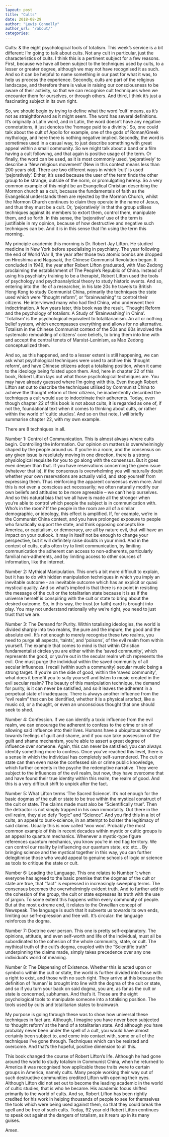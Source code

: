 ```yaml
---
layout: post
title: "Cults"
date: 2018-08-29
author: "Lewis Connolly"
author_url: "/about/"
categories:
---
```


Cults: & the eight psychological tools of totalism. This week’s service is a bit different: I’m going to talk about cults. Not any cult in particular, just the characteristics of cults. I think this is a pertinent subject for a few reasons. First, because we have all been subject to the techniques used by cults, to a lesser or greater degree, although we may not have recognised it as such. And so it can be helpful to name something in our past for what it was, to help us process the experience. Secondly, cults are part of the religious landscape, and therefore there is value in raising our consciousness to be aware of their activity, so that we can recognise cult techniques when we encounter them for ourselves, or through others. And third, I think it’s just a fascinating subject in its own right.

So, we should begin by trying to define what the word ‘cult’ means, as it’s not as straightforward as it might seem. The word has several definitions. It’s originally a Latin word, and in Latin, the word doesn’t have any negative connotations, it just denotes the ‘homage paid to a divinity’. So, one could talk about the cult of Apollo for example, one of the gods of Roman/Greek mythology, and here there is nothing negative implied. Secondly, the word is sometimes used in a casual way, to just describe something with great appeal within a small community. So we might talk about a band or a film having a cult following, and that again is positive usage of the term. Or finally, the word can be used, as it is most commonly used, ‘pejoratively’ to describe a ‘New religious movement’ (New in this context means less than 200 years old). There are two different ways in which ‘cult’ is used ‘pejoratively’. Either, it’s used because the user of the term finds the other group to be strange, outside of the norm, or promulgating heresy. So a very common example of this might be an Evangelical Christian describing the Mormon church as a cult, because the fundamentals of faith as the Evangelical understands them are rejected by the Mormon Church, whilst the Mormon Church continues to claim they operate in the name of Jesus, and thus they must be a cult. Or, ‘pejoratively’ in that the group utilises techniques against its members to extort them, control them, manipulate them, and so forth. In this sense, the ‘pejorative’ use of the term is justifiable in my opinion, because of how destructive and negative such techniques can be. And it is in this sense that I’m using the term this morning.

My principle academic this morning is Dr. Robert Jay Lifton. He studied medicine in New York before specialising in psychiatry. The year following the end of World War II, the year after those two atomic bombs are dropped on Hiroshima and Nagasaki, the Chinese Communist Revolution began. It concluded in 1949, the year after Robert Lifton graduated, with Mao Zedong proclaiming the establishment of The People’s Republic of China. Instead of using his psychiatry training to be a therapist, Robert Lifton used the tools of psychology and psychoanalytical theory to study historic events. And so, entering into the life of a researcher, in his late 20s he travels to British Hong Kong to study Communist China, primarily the techniques the state used which were “thought reform”, or “brainwashing” to control their citizens. He interviewed many who had fled China, who underwent their indoctrination. A few years later, this book was the result. ‘Thought Reform and the psychology of totalism: A Study of ‘Brainwashing’ in China’. ‘Totalism’ is the psychological equivalent to totalitarianism. An all or nothing belief system, which encompasses everything and allows for no alternative. Totalism in the Chinese Communist context of the 50s and 60s involved the systematic remoulding of citizens’ core beliefs, to bring them into line with and accept the central tenets of Marxist-Leninism, as Mao Zedong conceptualized them.

And so, as this happened, and to a lesser extent is still happening, we can ask what psychological techniques were used to archive this ‘thought reform’, and have Chinese citizens adopt a totalising position, when it came to the ideology being foisted upon them. And, here in chapter 22 of this book, Robert Lifton lays out what those psychological techniques are. You may have already guessed where I’m going with this. Even though Robert Lifton set out to describe the techniques utilised by Communist China to achieve the thought reform of their citizens, he inadvertently described the techniques a cult would use to indoctrinate their adherents. Today, even though chapter 22 of this book is not about cults, it is regarded as one of, if not the, foundational text when it comes to thinking about cults, or rather within the world of ‘cultic studies’. And so on that note, I will briefly summarise chapter 22, with my own example.

There are 8 techniques in all.

Number 1: Control of Communication. This is almost always where cults begin. Controlling the information. Our opinion on matters is overwhelmingly shaped by the people around us. If you’re in a room, and the consensus on any given issue is resolutely moving in one direction, there is a strong physiological requisite for you to go along with the consensus. But it goes even deeper than that. If you have reservations concerning the given issue (whatever that is), if the consensus is overwhelming you will naturally doubt whether your own reservations are actually valid, and stop yourself from expressing them. Thus reinforcing the apparent consensus even more. And this is not even a conscious act necessarily; we often naturally modify our own beliefs and attitudes to be more agreeable – we can’t help ourselves. And so this natural bias that we all have is made all the stronger when you’re able to control which people the subject is in communication with. Who’s in the room? If the people in the room are all of a similar demographic, or ideology, this effect is amplified. If, for example, we’re in the Communist China context, and you have prolonged exposure to people who fanatically support the state, and think opposing concepts like America, or capitalism, or democracy, are all by nature evil, that will have an impact on your outlook. It may in itself not be enough to change your perspective, but it will definitely raise doubts in your mind. And in the context of cults, cults often try to limit communication, by limiting communication the adherent can access to non-adherents, particularly familial non-adherents, and by limiting access to other sources of information, like the internet.

Number 2: Mythical Manipulation. This one’s a bit more difficult to explain, but it has to do with hidden manipulation techniques in which you imply an inevitable outcome - an inevitable outcome which has an explicit or quasi mystical quality. And so what’s implied is that there is no point in resisting the message of the cult or the totalitarian state because it is as if the universe herself is conspiring with the cult or state to bring about the desired outcome. So, in this way, the trust (or faith) card is brought into play. You may not understand rationally why we’re right, you need to just trust that we are.

Number 3: The Demand for Purity. Within totalising ideologies, the world is divided sharply into two realms, the pure and the impure, the good and the absolute evil. It’s not enough to merely recognise these two realms, you need to purge all aspects, ‘taints’, and ‘poisons’, of the evil realm from within yourself. The example that comes to mind is that within Christian fundamentalist circles you are either within the ‘saved community’, which represents the good, or you’re out in the secular realm which represents the evil. One must purge the individual within the saved community of all secular influences. I recall (within such a community) secular music being a strong target. If you’re on the side of good, within the ‘saved community’, what does it benefit you to sully yourself and listen to music created in the evil secular realm? The beauty of this manipulation technique, the demand for purity, is it can never be satisfied, and so it leaves the adherent in a perpetual state of inadequacy. There is always another influence from the “evil realm” that can be identified, whether it is a physical artefact, like a music cd, or a thought, or even an unconscious thought that one should seek to shed.

Number 4: Confession. If we can identify a toxic influence from the evil realm, we can encourage the adherent to confess to the crime or sin of allowing said influence into their lives. Humans have a ubiquitous tendency towards feelings of guilt and shame, and if you can take possession of the guilt and shame mechanism, you’re able to assert a great degree of influence over someone. Again, this can never be satisfied; you can always identify something more to confess. Once you’ve reached this level, there is a sense in which the individual has completely self-surrendered. The cult or state can then even make the confessed sin or crime public knowledge, which further cements in the psyche the redemptive narrative. They were subject to the influences of the evil realm, but now, they have overcome that and have found their true identity within this realm, the realm of good. And this is a very difficult shift to unpick after the fact.

Number 5: What Lifton terms ‘The Sacred Science’. It’s not enough for the basic dogmas of the cult or state to be true within the mystical construct of the cult or state. The claims made must also be “Scientifically true”. Then the detractor is not simply trapped in his own immortality. Out there in the evil realm, they also defy “logic” and “Science”. And you find this in a lot of cults, an appeal to bunk-science, in an attempt to bolster the legitimacy of said claims. Usually this is now called ‘woo woo’. Probably the most common example of this in recent decades within mystic or cultic groups is an appeal to quantum mechanics. Whenever a mystic-type figure references quantum mechanics, you know you’re in red flag territory. We can control our reality by influencing our quantum state, etc etc… By bringing science and the mystical together in this way, you can further delegitimise those who would appeal to genuine schools of logic or science as tools to critique the state or cult.

Number 6: Loading the Language. This one relates to Number 1; when everyone has agreed to the basic premise that the dogmas of the cult or state are true, that “fact” is expressed in increasingly sweeping terms. The consensus becomes the overwhelmingly evident truth. And to further add to the cohesion of the group, the cult or state expresses its truth with the use of jargon. To some extent this happens within every community of people. But at the most extreme end, it relates to the Orwellian concept of Newspeak. The language is such that it subverts us towards its own ends, limiting our self-expression and free will. It’s circular: the language reinforces the dogma.

Number 7: Doctrine over person. This one is pretty self-explanatory. The opinions, attitude, and even self-worth and life of the individual, must all be subordinated to the cohesion of the whole community, state, or cult. The mythical truth of the cult’s dogma, coupled with the “Scientific truth” underpinning the claims made, simply takes precedence over any one individual’s world of meaning.

Number 8: The Dispensing of Existence. Whether this is acted upon or symbolic within the cult or state, the world is further divided into those with a right to exist, and those with no such right. They arrive at this because the definition of ‘human’ is brought into line with the dogma of the cult or state, and so if you turn your back on said dogma, you are, as far as the cult or state is concerned, subhuman. And that’s it. Those are the eight psychological tools to manipulate someone into a totalising position. The tools used by cults and totalitarian states to brainwash.

My purpose is going through these was to show how universal these techniques in fact are. Although, I imagine you have never been subjected to ‘thought reform’ at the hand of a totalitarian state. And although you have probably never been under the spell of a cult, you would have almost certainly been subject to, and come into contact with, some or all of the techniques I’ve gone through. Techniques which can be resisted and overcome. And that’s the hopeful, positive dimension to all this.

This book changed the course of Robert Lifton’s life. Although he had gone around the world to study totalism in Communist China, when he returned to America it was recognised how applicable these traits were to certain groups in America, namely cults. Many people working their way out of such destructive communities credited Lifton with opening their eyes. Although Lifton did not set out to become the leading academic in the world of cultic studies, that is who he became. His academic focus shifted primarily to the world of cults. And so, Robert Lifton has been rightly credited for his work in helping thousands of people to see for themselves the tools which were being used against them, so that they could break the spell and be free of such cults. Today, 92 year old Robert Lifton continues to speak out against the dangers of totalism, as it rears up in its many guises.

Amen.